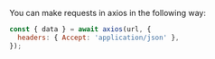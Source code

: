 
You can make requests in axios in the following way:

```js
const { data } = await axios(url, {
  headers: { Accept: 'application/json' },
});
```
